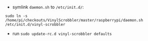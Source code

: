 - symlink `daemon.sh` to `/etc/init.d/`:

```
sudo ln -s /home/pi/checkouts/VinylScrobbler/master/raspberrypi/daemon.sh /etc/init.d/vinyl-scrobbler
```

- run `sudo update-rc.d vinyl-scrobbler defaults`
